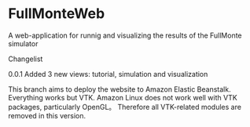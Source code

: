 # FullMonteWeb
A web-application for runnig and visualizing the results of the FullMonte simulator

Changelist

0.0.1 Added 3 new views: tutorial, simulation and visualization

This branch aims to deploy the website to Amazon Elastic Beanstalk.
Everything works but VTK. Amazon Linux does not work well with VTK packages, particularly OpenGL。
Therefore all VTK-related modules are removed in this version.
